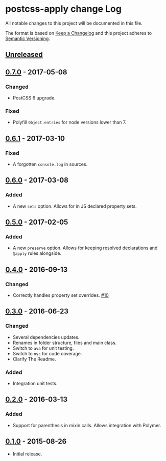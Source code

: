 # postcss-apply change Log

All notable changes to this project will be documented in this file.

The format is based on [Keep a Changelog](http://keepachangelog.com/)
and this project adheres to [Semantic Versioning](http://semver.org/).


## [Unreleased]

## [0.7.0] - 2017-05-08
### Changed
  * PostCSS 6 upgrade.

### Fixed
  * Polyfill `Object.entries` for node versions lower than 7.

## [0.6.1] - 2017-03-10
### Fixed
  * A forgotten `console.log` in sources.

## [0.6.0] - 2017-03-08
### Added
  * A new `sets` option.
    Allows for in JS declared property sets.

## [0.5.0] - 2017-02-05
### Added
  * A new `preserve` option.
    Allows for keeping resolved declarations and `@apply` rules alongside.

## [0.4.0] - 2016-09-13
### Changed
  * Correctly handles property set overrides.
    [#10](https://github.com/pascalduez/postcss-apply/issues/10)

## [0.3.0] - 2016-06-23
### Changed
  * Several dependencies updates.
  * Renames in folder structure, files and main class.
  * Switch to `ava` for unit testing.
  * Switch to `nyc` for code coverage.
  * Clarify The Readme.
### Added
  * Integration unit tests.

## [0.2.0] - 2016-03-13
### Added
  * Support for parenthesis in mixin calls.
    Allows integration with Polymer.

## [0.1.0] - 2015-08-26
  * Initial release.

[Unreleased]: https://github.com/pascalduez/postcss-apply/compare/0.7.0...HEAD
[0.7.0]: https://github.com/pascalduez/postcss-apply/compare/0.6.1...0.7.0
[0.6.1]: https://github.com/pascalduez/postcss-apply/compare/0.6.0...0.6.1
[0.6.0]: https://github.com/pascalduez/postcss-apply/compare/0.5.0...0.6.0
[0.5.0]: https://github.com/pascalduez/postcss-apply/compare/0.4.0...0.5.0
[0.4.0]: https://github.com/pascalduez/postcss-apply/compare/0.3.0...0.4.0
[0.3.0]: https://github.com/pascalduez/postcss-apply/compare/0.2.0...0.3.0
[0.2.0]: https://github.com/pascalduez/postcss-apply/compare/0.1.0...0.2.0
[0.1.0]: https://github.com/pascalduez/postcss-apply/tags/0.1.0

